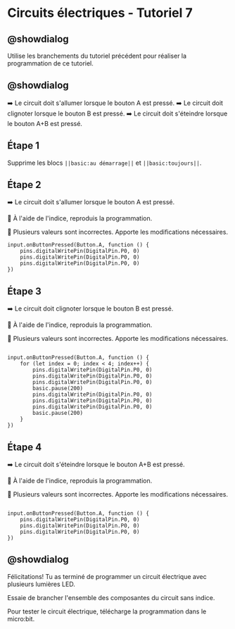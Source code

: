 # Circuits électriques - Tutoriel 7

## @showdialog

Utilise les branchements du tutoriel précédent pour réaliser la programmation de ce tutoriel.

## @showdialog

➡️ Le circuit doit s'allumer lorsque le bouton A est pressé. 
➡️ Le circuit doit clignoter lorsque le bouton B est pressé. 
➡️ Le circuit doit s'éteindre lorsque le bouton A+B est pressé. 


## Étape 1 

Supprime les blocs ``||basic:au démarrage||`` et ``||basic:toujours||``.

## Étape 2

➡️ Le circuit doit s'allumer lorsque le bouton A est pressé. 

🚨 À l'aide de l'indice, reproduis la programmation.

🚨 Plusieurs valeurs sont incorrectes. Apporte les modifications nécessaires.

```blocks
input.onButtonPressed(Button.A, function () {
    pins.digitalWritePin(DigitalPin.P0, 0)
    pins.digitalWritePin(DigitalPin.P0, 0)
    pins.digitalWritePin(DigitalPin.P0, 0)
})
```

## Étape 3

➡️ Le circuit doit clignoter lorsque le bouton B est pressé. 

🚨 À l'aide de l'indice, reproduis la programmation.

🚨 Plusieurs valeurs sont incorrectes. Apporte les modifications nécessaires.


```blocks

input.onButtonPressed(Button.A, function () {
    for (let index = 0; index < 4; index++) {
        pins.digitalWritePin(DigitalPin.P0, 0)
        pins.digitalWritePin(DigitalPin.P0, 0)
        pins.digitalWritePin(DigitalPin.P0, 0)
        basic.pause(200)
        pins.digitalWritePin(DigitalPin.P0, 0)
        pins.digitalWritePin(DigitalPin.P0, 0)
        pins.digitalWritePin(DigitalPin.P0, 0)
        basic.pause(200)
    }
})

```

## Étape 4

➡️ Le circuit doit s'éteindre lorsque le bouton A+B est pressé. 

🚨 À l'aide de l'indice, reproduis la programmation.

🚨 Plusieurs valeurs sont incorrectes. Apporte les modifications nécessaires.

```blocks

input.onButtonPressed(Button.A, function () {
    pins.digitalWritePin(DigitalPin.P0, 0)
    pins.digitalWritePin(DigitalPin.P0, 0)
    pins.digitalWritePin(DigitalPin.P0, 0)
})

```

## @showdialog 

Félicitations! Tu as terminé de programmer un circuit électrique avec plusieurs lumières LED.

Essaie de brancher l'ensemble des composantes du circuit sans indice.

Pour tester le circuit électrique, télécharge la programmation dans le micro:bit.



